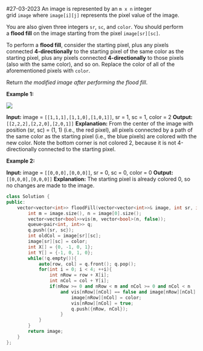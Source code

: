 #27-03-2023
An image is represented by an `m x n` integer grid `image` where `image[i][j]` represents the pixel value of the image.

You are also given three integers `sr`, `sc`, and `color`. You should perform a **flood fill** on the image starting from the pixel `image[sr][sc]`.

To perform a **flood fill**, consider the starting pixel, plus any pixels connected **4-directionally** to the starting pixel of the same color as the starting pixel, plus any pixels connected **4-directionally** to those pixels (also with the same color), and so on. Replace the color of all of the aforementioned pixels with `color`.

Return _the modified image after performing the flood fill_.

**Example 1:**

![](https://assets.leetcode.com/uploads/2021/06/01/flood1-grid.jpg)

**Input:** image = `[[1,1,1],[1,1,0],[1,0,1]]`, sr = 1, sc = 1, color = 2
**Output:** `[[2,2,2],[2,2,0],[2,0,1]]`
**Explanation:** From the center of the image with position (sr, sc) = (1, 1) (i.e., the red pixel), all pixels connected by a path of the same color as the starting pixel (i.e., the blue pixels) are colored with the new color.
Note the bottom corner is not colored 2, because it is not 4-directionally connected to the starting pixel.

**Example 2:**

**Input:** image = `[[0,0,0],[0,0,0]]`, sr = 0, sc = 0, color = 0
**Output:**` [[0,0,0],[0,0,0]]`
**Explanation:** The starting pixel is already colored 0, so no changes are made to the image.

```cpp
class Solution {
public:
    vector<vector<int>> floodFill(vector<vector<int>>& image, int sr, int sc, int color) {
        int m = image.size(), n = image[0].size();
        vector<vector<bool>>vis(m, vector<bool>(n, false));
        queue<pair<int, int>> q;
        q.push({sr, sc});
        int oldCol = image[sr][sc];
        image[sr][sc] = color;
        int X[] = {0, -1, 0, 1};
        int Y[] = {-1, 0, 1, 0};
        while(!q.empty()){
            auto[row, col] = q.front(); q.pop();
            for(int i = 0; i < 4; ++i){
                int nRow = row + X[i];
                int nCol = col + Y[i];
                if(nRow >= 0 and nRow < m and nCol >= 0 and nCol < n
                    and vis[nRow][nCol] == false and image[nRow][nCol] == oldCol){
                        image[nRow][nCol] = color;
                        vis[nRow][nCol] = true;
                        q.push({nRow, nCol});
                    }
            }
        }
        return image;
    }
};
```